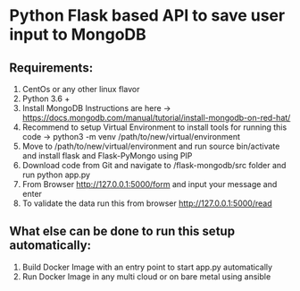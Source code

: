 # Python Flask based API to save user input to MongoDB

## Requirements:
1. CentOs or any other linux flavor
2. Python 3.6 +
3. Install MongoDB Instructions are here -> https://docs.mongodb.com/manual/tutorial/install-mongodb-on-red-hat/ 
4. Recommend to setup Virtual Environment to install tools for running this code -> python3 -m venv /path/to/new/virtual/environment
5. Move to /path/to/new/virtual/environment and run source bin/activate and install flask and Flask-PyMongo using PIP
6. Download code from Git and navigate to /flask-mongodb/src folder and run python app.py
7. From Browser http://127.0.0.1:5000/form and input your message and enter
8. To validate the data run this from browser http://127.0.0.1:5000/read

## What else can be done to run this setup automatically:
1. Build Docker Image with an entry point to start app.py automatically
2. Run Docker Image in any multi cloud or on bare metal using ansible


